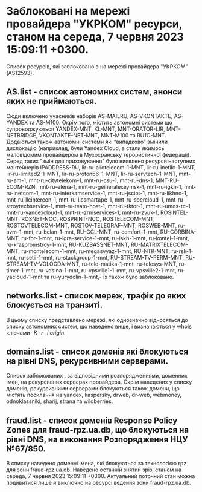 # Заблоковані на мережі провайдера "УКРКОМ" ресурси, станом на середа, 7 червня 2023 15:09:11 +0300.
Список ресурсів, які заблоковано в на мережі провайдера "УКРКОМ" (AS12593).

## <b>AS.list</b> - список автономних систем, анонси яких не приймаються.

Сюди включено учасників наборів AS-MAILRU, AS-VKONTAKTE, AS-YANDEX та
AS-M100. Окрім того, містить автономні системи що супроводжуються
YANDEX-MNT, KL-MNT, MNT-QRATOR-LIR, MNT-NETBRIDGE, VKONTAKTE-NET-MNT,
MNT-M100 та RU1C-MNT. Додаються також автономні системи які “випадково”
змінили дислокацію (наприклад, були Yandex Cloud, а стали якимось
маловідомим провайдером в Мухосранську терористичної федерації). Серед
таких "змін для приховування" було виявлено ресурси наступних мантейнерів
IPADDRESS-RU, lir-ru-allotelecom-1-MNT, lir-ru-inetllc-1-MNT,
lir-ru-limited2-1-MNT, lir-ru-proton66-1-MNT, lir-ru-servtech-1-MNT,
mnt-ru-am-1, mnt-ru-citytelekom-1, mnt-ru-csu-1, mnt-ru-dns-1,
MNT-RU-ECOM-RZN, mnt-ru-elena-1, mnt-ru-geineralexeymsk-1, mnt-ru-igkh-1,
mnt-ru-inetcom-1, mnt-ru-interkamservice-1, mnt-ru-jsciot-1,
mnt-ru-likhno-1, mnt-ru-llcintercon-1, mnt-ru-llcsmartape-1,
mnt-ru-sbercloud-1, mnt-ru-stroytechservice-1, mnt-ru-team-host-1,
mnt-ru-tktor-1, mnt-ru-umos-tc-1, mnt-ru-yandexcloud-1,
mnt-ru-zrmservices-1, mnt-ru-zvuk-1, ROSINTEL-MNT, ROSNET-NOC,
ROSPRINT-NCC, ROSTELECOM-MNT, ROSTOVTELECOM-MNT, ROSTOV-TELEGRAF-MNT,
ROSWEB-MNT, ru-avm-1-mnt, ru-bclan-1-mnt, RU-CCL-MNT, ru-comfort-1-mnt,
RU-CORBINA-MNT, ru-for-1-mnt, ru-igra-service-1-mnt, ru-iskh-1-mnt,
ru-kontel-1-mnt, ru-kraspromstroy-1-mnt, RU-KUZBASSNET-MNT,
RU-MATRIXTELECOM-MNT, ru-mcntelecom-1-mnt, ru-megasvyaz-1-mnt,
RU-NTK-MNT, ru-rsk-1-mnt, ru-setii-1-mnt, ru-stackgroup-1-mnt,
RU-STREAM-TV-PERM-MNT, RU-STREAM-TV-VOLOGDA-MNT, ru-tele-matika-1-mnt,
ru-telesys-MNT, ru-timer-1-mnt, ru-vdsina-1-mnt, ru-vpsville1-1-mnt,
ru-vpsville2-1-mnt, ru-yacloud-1-mnt та ru-yurydolin-1-mnt,- їх також
було заблоковано.

## <b>networks.list</b> - cписок мереж, трафік до яких блокується на транзиті.

В цьому списку представлено мережі, які однозначно відносяться до списку
автономних систем, що наведено вище, і визначаються у whois ключами _-K
-r -i origin_.

## <b>domains.list</b> - список доменів які блокуються на рівні DNS, рекурсивними серверами. 

Список заблокованих , за відповідними розпорядженнями, доменних імен, на
рекурсивних серверах провайдера. Окрім наведених у списку доменів, 
рекурсивними серверами блокуються також домени, що містять посилання на
yandex, kaspersky, drweb, dr-web, webmoney, odnoklassniki, sharij, strana
та wildberries.

## <b>fraud.list</b> - список доменів Response Policy Zones для fraud-rpz.ua.db, що блокуються на рівні DNS, на виконання Розпорядження НЦУ №67/850.

В списку наведено доменні імена, які блокуються за технологією rpz для
зони fraud-rpz.ua.db.
Наведено останній знятий зріз, станом на середа, 7 червня 2023 15:09:11 +0300.
Актуальний поточний стан можна подивитися лише й виключно на ресурсі
ведення зони fraud-rpz.ua.db.
